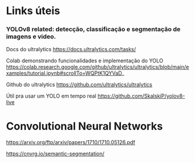 # Links úteis

### YOLOv8 related: detecção, classificação e segmentação de imagens e video.

Docs do ultralytics
https://docs.ultralytics.com/tasks/

Colab demonstrando funcionalidades e implementação do YOLO https://colab.research.google.com/github/ultralytics/ultralytics/blob/main/examples/tutorial.ipynb#scrollTo=WQPtK1QYVaD_

Github do ultralytics
https://github.com/ultralytics/ultralytics

Útil pra usar um YOLO em tempo real
https://github.com/SkalskiP/yolov8-live

# Convolutional Neural Networks

https://arxiv.org/ftp/arxiv/papers/1710/1710.05126.pdf

https://cnvrg.io/semantic-segmentation/
